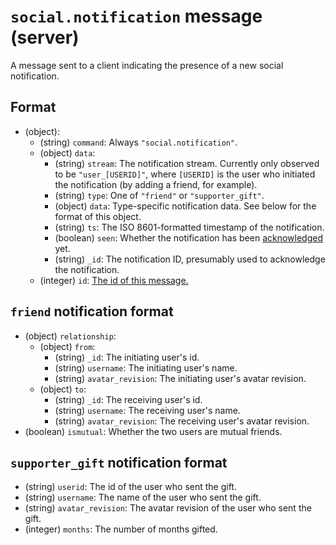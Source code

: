 # `social.notification` message (server)

A message sent to a client indicating the presence of a new social notification.

## Format

* (object):
    * (string) `command`: Always `"social.notification"`.
    * (object) `data`:
        * (string) `stream`: The notification stream. Currently only observed to be `"user_[USERID]"`, where `[USERID]`
          is the user who initiated the notification (by adding a friend, for example).
        * (string) `type`: One of `"friend"` or `"supporter_gift"`.
        * (object) `data`: Type-specific notification data. See below for the format of this object.
        * (string) `ts`: The ISO 8601-formatted timestamp of the notification.
        * (boolean) `seen`: Whether the notification has been [acknowledged](client_social_notifications_ack.md) yet.
        * (string) `_id`: The notification ID, presumably used to acknowledge the notification.
    * (integer) `id`: [The id of this message.](../Ribbon.md#id-messages)
    
## `friend` notification format

* (object) `relationship`:
  * (object) `from`:
      * (string) `_id`: The initiating user's id.
      * (string) `username`: The initiating user's name.
      * (string) `avatar_revision`: The initiating user's avatar revision.
  * (object) `to`:
      * (string) `_id`: The receiving user's id.
      * (string) `username`: The receiving user's name.
      * (string) `avatar_revision`: The receiving user's avatar revision.
* (boolean) `ismutual`: Whether the two users are mutual friends.

## `supporter_gift` notification format

<!-- see https://kagar.in/disappointment.png for context -->

* (string) `userid`: The id of the user who sent the gift.
* (string) `username`: The name of the user who sent the gift.
* (string) `avatar_revision`: The avatar revision of the user who sent the gift.
* (integer) `months`: The number of months gifted.